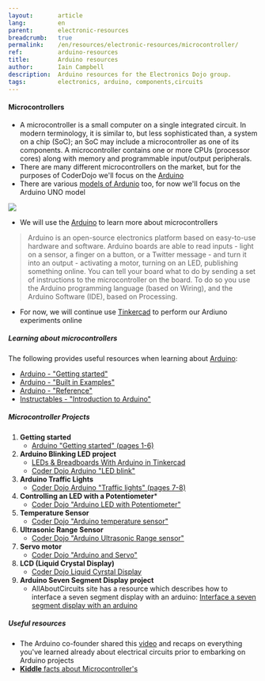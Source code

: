 ```yaml
---
layout:       article
lang:         en
parent:       electronic-resources
breadcrumb:   true
permalink:    /en/resources/electronic-resources/microcontroller/
ref:          arduino-resources
title:        Arduino resources
author:       Iain Campbell
description:  Arduino resources for the Electronics Dojo group.
tags:         electronics, arduino, components,circuits
---
```


#### Microcontrollers


* A microcontroller is a small computer on a single integrated circuit. In modern terminology, it is similar to, but less sophisticated than, a system on a chip (SoC); an SoC may include a microcontroller as one of its components. A microcontroller contains one or more CPUs (processor cores) along with memory and programmable input/output peripherals.
* There are many different microcontrollers on the market, but for the purposes of CoderDojo we'll focus on the [Arduino](https://www.arduino.cc/)
* There are various [models of Ardunio](https://www.arduino.cc/en/main/products) too, for now we'll focus on the Arduino UNO model

<img class="img-fluid" src="{{'assets/posts/microcontrollers/arduino.png' | relative_url}}"/>

* We will use the [Arduino](https://www.arduino.cc/) to learn more about microcontrollers
> Arduino is an open-source electronics platform based on easy-to-use hardware and software. Arduino boards are able to read inputs - light on a sensor, a finger on a button, or a Twitter message - and turn it into an output - activating a motor, turning on an LED, publishing something online. You can tell your board what to do by sending a set of instructions to the microcontroller on the board. To do so you use the Arduino programming language (based on Wiring), and the Arduino Software (IDE), based on Processing.
* For now, we will continue use [Tinkercad](http://www.tinkercad.com) to perform our Ardiuno experiments online

##### Learning about microcontrollers

The following provides useful resources when learning about [Arduino](https://www.arduino.cc/):
* [Arduino - "Getting started"](https://www.arduino.cc/en/Guide/HomePage)
* [Arduino - "Built in Examples"](https://www.arduino.cc/en/Tutorial/BuiltInExamples)
* [Arduino - "Reference"](https://www.arduino.cc/reference/en/)
* [Instructables - "Introduction to Arduino"](https://www.instructables.com/id/Intro-to-Arduino/)

##### Microcontroller Projects
   1. **Getting started**
      * [Arduino "Getting started" (pages 1-6)](http://kata.coderdojo.com/images/6/6a/ArduinoCards.pdf)
   2. **Arduino Blinking LED project**  
      * [LEDs & Breadboards With Arduino in Tinkercad](https://www.youtube.com/watch?v=MojSo7OtF9w)     
      * [Coder Dojo Arduino "LED blink"](http://kata.coderdojo.com/images/6/6a/ArduinoCards.pdf)
   3. **Arduino Traffic Lights**
      * [Coder Dojo Arduino "Traffic lights"  (pages 7-8) ](http://kata.coderdojo.com/images/6/6a/ArduinoCards.pdf)
   4. **Controlling an LED with a Potentiometer***
      * [Coder Dojo "Arduino LED with Potentiometer"](http://kata.coderdojo.com/images/6/6a/ArduinoCards.pdf)
   5. **Temperature Sensor**
      * [Coder Dojo "Arduino temperature sensor"](http://kata.coderdojo.com/images/6/6a/ArduinoCards.pdf)
   6. **Ultrasonic Range Sensor**
      * [Coder Dojo "Arduino Ultrasonic Range sensor"](http://kata.coderdojo.com/images/6/6a/ArduinoCards.pdf)      
   7. **Servo motor**
      * [Coder Dojo "Arduino and Servo"](http://kata.coderdojo.com/images/6/6a/ArduinoCards.pdf)
   8. **LCD (Liquid Crystal Display)**
      * [Coder Dojo Liquid Cyrstal Display](http://kata.coderdojo.com/images/6/6a/ArduinoCards.pdf)
   9. **Arduino Seven Segment Display project**
      * AllAboutCircuits site has a resource which describes how to interface a seven segment display with an arduino: [Interface a seven segment display with an arduino](https://www.allaboutcircuits.com/projects/interface-a-seven-segment-display-to-an-arduino/)


##### Useful resources

* The Arduino co-founder shared this [video](https://youtu.be/2X8d_r0p92U) and recaps on everything you've learned already about electrical circuits prior to embarking on Arduino projects
* [**Kiddle** facts about Microcontroller's](https://kids.kiddle.co/Microcontroller)
